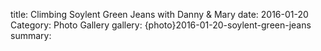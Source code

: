 title: Climbing Soylent Green Jeans with Danny & Mary
date: 2016-01-20
Category: Photo Gallery
gallery: {photo}2016-01-20-soylent-green-jeans
summary: 